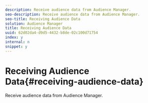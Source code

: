 ```yaml
---
description: Receive audience data from Audience Manager.
seo-description: Receive audience data from Audience Manager.
seo-title: Receiving Audience Data
solution: Audience Manager
title: Receiving Audience Data
uuid: 62d02da4-d9d5-4432-b8de-02c100d71754
index: y
internal: n
snippet: y
---
```


# Receiving Audience Data{#receiving-audience-data}

Receive audience data from Audience Manager.

<!-- 

c_outbounding_data.xml

 -->

